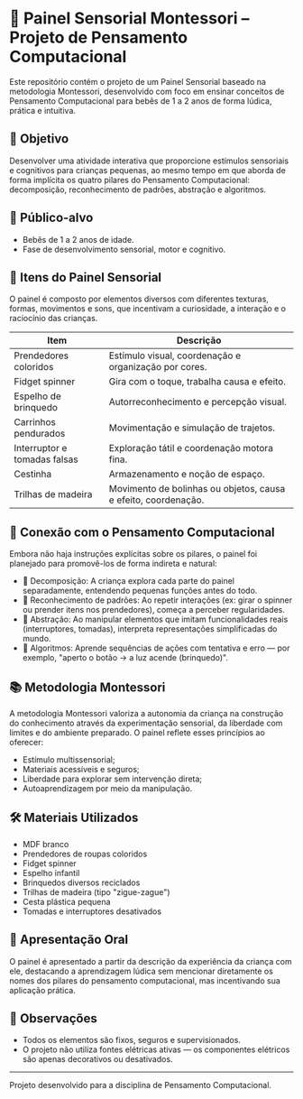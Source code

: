 # 🧠 Painel Sensorial Montessori – Projeto de Pensamento Computacional

Este repositório contém o projeto de um Painel Sensorial baseado na metodologia Montessori, desenvolvido com foco em ensinar conceitos de Pensamento Computacional para bebês de 1 a 2 anos de forma lúdica, prática e intuitiva.

## 📌 Objetivo

Desenvolver uma atividade interativa que proporcione estímulos sensoriais e cognitivos para crianças pequenas, ao mesmo tempo em que aborda de forma implícita os quatro pilares do Pensamento Computacional: decomposição, reconhecimento de padrões, abstração e algoritmos.

## 👶 Público-alvo

- Bebês de 1 a 2 anos de idade.
- Fase de desenvolvimento sensorial, motor e cognitivo.

## 🧩 Itens do Painel Sensorial

O painel é composto por elementos diversos com diferentes texturas, formas, movimentos e sons, que incentivam a curiosidade, a interação e o raciocínio das crianças.

| Item | Descrição |
|------|-----------|
| Prendedores coloridos | Estímulo visual, coordenação e organização por cores. |
| Fidget spinner | Gira com o toque, trabalha causa e efeito. |
| Espelho de brinquedo | Autorreconhecimento e percepção visual. |
| Carrinhos pendurados | Movimentação e simulação de trajetos. |
| Interruptor e tomadas falsas | Exploração tátil e coordenação motora fina. |
| Cestinha | Armazenamento e noção de espaço. |
| Trilhas de madeira | Movimento de bolinhas ou objetos, causa e efeito, coordenação. |

## 🧠 Conexão com o Pensamento Computacional

Embora não haja instruções explícitas sobre os pilares, o painel foi planejado para promovê-los de forma indireta e natural:

- 🧩 Decomposição: A criança explora cada parte do painel separadamente, entendendo pequenas funções antes do todo.
- 🧠 Reconhecimento de padrões: Ao repetir interações (ex: girar o spinner ou prender itens nos prendedores), começa a perceber regularidades.
- 🎯 Abstração: Ao manipular elementos que imitam funcionalidades reais (interruptores, tomadas), interpreta representações simplificadas do mundo.
- 🔁 Algoritmos: Aprende sequências de ações com tentativa e erro — por exemplo, "aperto o botão → a luz acende (brinquedo)".

## 📚 Metodologia Montessori

A metodologia Montessori valoriza a autonomia da criança na construção do conhecimento através da experimentação sensorial, da liberdade com limites e do ambiente preparado. O painel reflete esses princípios ao oferecer:

- Estímulo multissensorial;
- Materiais acessíveis e seguros;
- Liberdade para explorar sem intervenção direta;
- Autoaprendizagem por meio da manipulação.

## 🛠️ Materiais Utilizados

- MDF branco
- Prendedores de roupas coloridos
- Fidget spinner
- Espelho infantil
- Brinquedos diversos reciclados
- Trilhas de madeira (tipo "zigue-zague")
- Cesta plástica pequena
- Tomadas e interruptores desativados


## 💬 Apresentação Oral

O painel é apresentado a partir da descrição da experiência da criança com ele, destacando a aprendizagem lúdica sem mencionar diretamente os nomes dos pilares do pensamento computacional, mas incentivando sua aplicação prática.

## 🚸 Observações

- Todos os elementos são fixos, seguros e supervisionados.
- O projeto não utiliza fontes elétricas ativas — os componentes elétricos são apenas decorativos ou desativados.

---

Projeto desenvolvido para a disciplina de Pensamento Computacional.
